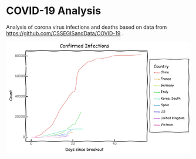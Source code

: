# COVID-19 Analysis
Analysis of corona virus infections and deaths based on data from https://github.com/CSSEGISandData/COVID-19 .

![Confirmed Infections](./charts/infections-since-breakout.png)

